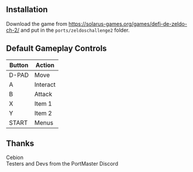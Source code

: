 ## Installation
Download the game from https://solarus-games.org/games/defi-de-zeldo-ch-2/ and put in the `ports/zeldoschallenge2` folder.

## Default Gameplay Controls
| Button | Action |
|--|--|
|D-PAD|Move|
|A|Interact|
|B|Attack|
|X|Item 1|
|Y|Item 2|
|START|Menus|

## Thanks
Cebion  
Testers and Devs from the PortMaster Discord  





